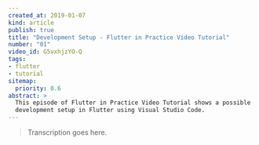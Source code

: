 ```yaml
---
created_at: 2019-01-07
kind: article
publish: true
title: "Development Setup - Flutter in Practice Video Tutorial"
number: "01"
video_id: G5vxhjzYO-Q
tags:
- flutter 
- tutorial
sitemap:
  priority: 0.6
abstract: >
  This episode of Flutter in Practice Video Tutorial shows a possible
  development setup in Flutter using Visual Studio Code.
---
```


> Transcription goes here.
